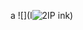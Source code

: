 a
![](l![2IP](https://github.com/Hilayaa/Hilayaa/assets/169469381/87bf9fad-6365-4646-a8df-9888fa94a142)
ink)
